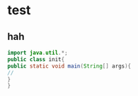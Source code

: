 # test
## hah
```java
import java.util.*;
public class init{
public static void main(String[] args){
//
}
}
```